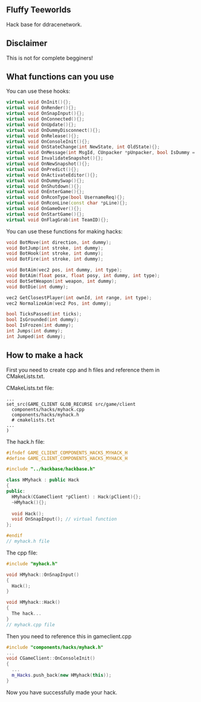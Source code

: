 **Fluffy Teeworlds**  
------
Hack base for ddracenetwork.

**Disclaimer**
------
This is not for complete begginers!

**What functions can you use**
------
You can use these hooks:
```cpp
virtual void OnInit(){};
virtual void OnRender(){};
virtual void OnSnapInput(){};
virtual void OnConnected(){};
virtual void OnUpdate(){};
virtual void OnDummyDisconnect(){};
virtual void OnRelease(){};
virtual void OnConsoleInit(){};
virtual void OnStateChange(int NewState, int OldState){};
virtual void OnMessage(int MsgId, CUnpacker *pUnpacker, bool IsDummy = 0){};
virtual void InvalidateSnapshot(){};
virtual void OnNewSnapshot(){};
virtual void OnPredict(){};
virtual void OnActivateEditor(){};
virtual void OnDummySwap(){};
virtual void OnShutdown(){};
virtual void OnEnterGame(){};
virtual void OnRconType(bool UsernameReq){};
virtual void OnRconLine(const char *pLine){};
virtual void OnGameOver(){};
virtual void OnStartGame(){};
virtual void OnFlagGrab(int TeamID){};
```

You can use these functions for making hacks:
```cpp
void BotMove(int direction, int dummy);
void BotJump(int stroke, int dummy);
void BotHook(int stroke, int dummy);
void BotFire(int stroke, int dummy);

void BotAim(vec2 pos, int dummy, int type);
void BotAim(float posx, float posy, int dummy, int type);
void BotSetWeapon(int weapon, int dummy);
void BotDie(int dummy);

vec2 GetClosestPlayer(int ownId, int range, int type);
vec2 NormalizeAim(vec2 Pos, int dummy);

bool TicksPassed(int ticks);
bool IsGrounded(int dummy);
bool IsFrozen(int dummy);
int Jumps(int dummy);
int Jumped(int dummy);
```

**How to make a hack**
-------
First you need to create cpp and h files and reference them in CMakeLists.txt.

CMakeLists.txt file:
```
...
set_src(GAME_CLIENT GLOB_RECURSE src/game/client
  components/hacks/myhack.cpp
  components/hacks/myhack.h
  # cmakelists.txt
...
)
```

The hack.h file:
```cpp
#ifndef GAME_CLIENT_COMPONENTS_HACKS_MYHACK_H
#define GAME_CLIENT_COMPONENTS_HACKS_MYHACK_H

#include "../hackbase/hackbase.h"

class HMyhack : public Hack
{
public:
  HMyhack(CGameClient *pClient) : Hack(pClient){};
  ~HMyhack(){};
  
  void Hack();
  void OnSnapInput(); // virtual function
};

#endif
// myhack.h file
```

The cpp file:
```cpp
#include "myhack.h"

void HMyhack::OnSnapInput()
{
  Hack();
}

void HMyhack::Hack()
{
  The hack...
}
// myhack.cpp file
```

Then you need to reference this in gameclient.cpp
```cpp
#include "components/hacks/myhack.h"
...
void CGameClient::OnConsoleInit()
{
  ...
  m_Hacks.push_back(new HMyhack(this));
}
```

Now you have successfully made your hack.
